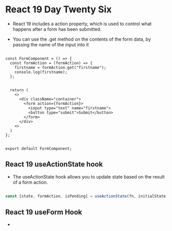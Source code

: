 # React 19 Day Twenty Six

- React 19 includes a action property, which is used to control what happens after a form has been submitted.

- You can use the .get method on the contents of the form data, by passing the name of the input into it

``` JSX

const FormComponent = () => {
  const formAction = (formAction) => {
    firstname = formAction.get("firstname");
    console.log(firstname);
  };


  return (
    <>
      <div className="container">
        <form action={formAction}>
          <input type="text" name="firstname">
          <button type="submit">Submit</button>
        </form>
      </div>
    <>
  )
};


export default FormComponent;

```


## React 19 useActionState hook

- The useActionState hook allows you to update state based on the result of a form action.

``` TypeScript

const [state, formAction, isPending] = useActionState(fn, initialState, permalink?);

```



## React 19 useForm Hook

- 
